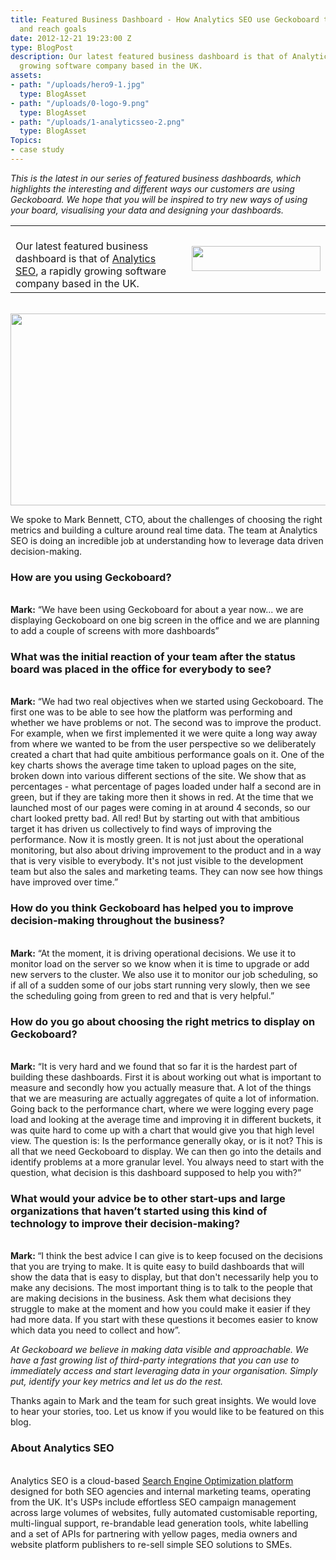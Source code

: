 ```yaml
---
title: Featured Business Dashboard - How Analytics SEO use Geckoboard to drive performance
  and reach goals
date: 2012-12-21 19:23:00 Z
type: BlogPost
description: Our latest featured business dashboard is that of Analytics SEO, a rapidly
  growing software company based in the UK.
assets:
- path: "/uploads/hero9-1.jpg"
  type: BlogAsset
- path: "/uploads/0-logo-9.png"
  type: BlogAsset
- path: "/uploads/1-analyticsseo-2.png"
  type: BlogAsset
Topics:
- case study
---
```


<p><em>This is the latest in our series of featured business dashboards, which highlights the interesting and different ways our customers are using Geckoboard. We hope that you will be inspired to try new ways of using your board, visualising your data and designing your dashboards.</em></p>
<p></p><table border="0" width="100%"><tr>
<td width="68%">
<br>Our latest featured business dashboard is that of <a href="http://www.analyticsseo.com" target="_blank">Analytics SEO</a>, a rapidly growing software company based in the UK.<br>
</td>
<td width="4%"> </td>
<td width="28%"><a href="http://www.analyticsseo.com" target="_blank"><img alt="" class="wp-float-right" height="40" src="/uploads/0-logo-9.png" title="logo" width="206"></a></td>
</tr></table><br><img alt="" class="wp-float-center" height="307" src="/uploads/1-analyticsseo-2.png" title="analyticsseo" width="630">
<p>We spoke to Mark Bennett, CTO, about the challenges of choosing the right metrics and building a culture around real time data. The team at Analytics SEO is doing an incredible job at understanding how to leverage data driven decision-making.</p>
<p></p><h3>How are you using Geckoboard?</h3><br><strong>Mark:</strong> “We have been using Geckoboard for about a year now... we are displaying Geckoboard on one big screen in the office and we are planning to add a couple of screens with more dashboards”

<p></p><h3>What was the initial reaction of your team after the status board was placed in the office for everybody to see?</h3><br><strong>Mark:</strong> “We had two real objectives when we started using Geckoboard. The first one was to be able to see how the platform was performing and whether we have problems or not. The second was to improve the product. For example, when we first implemented it we were quite a long way away from where we wanted to be from the user perspective so we deliberately created a chart that had quite ambitious performance goals on it. One of the key charts shows the average time taken to upload pages on the site, broken down into various different sections of the site. We show that as percentages - what percentage of pages loaded under half a second are in green, but if they are taking more then it shows in red. At the time that we launched most of our pages were coming in at around 4 seconds, so our chart looked pretty bad. All red! But by starting out with that ambitious target it has driven us collectively to find ways of improving the performance. Now it is mostly green. It is not just about the operational monitoring, but also about driving improvement to the product and in a way that is very visible to everybody. It's not just visible to the development team but also the sales and marketing teams. They can now see how things have improved over time.” 

<p></p><h3>How do you think Geckoboard has helped you to improve decision-making throughout the business?</h3><br><strong>Mark:</strong> “At the moment, it is driving operational decisions. We use it to monitor load on the server so we know when it is time to upgrade or add new servers to the cluster. We also use it to monitor our job scheduling, so if all of a sudden some of our jobs start running very slowly, then we see the scheduling going from green to red and that is very helpful.”

<p></p><h3>How do you go about choosing the right metrics to display on Geckoboard?</h3><br><strong>Mark:</strong> “It is very hard and we found that so far it is the hardest part of building these dashboards. First it is about working out what is important to measure and secondly how you actually measure that. A lot of the things that we are measuring are actually aggregates of quite a lot of information. Going back to the performance chart, where we were logging every page load and looking at the average time and improving it in different buckets, it was quite hard to come up with a chart that would give you that high level view. The question is: Is the performance generally okay, or is it not? This is all that we need Geckoboard to display. We can then go into the details and identify problems at a more granular level. You always need to start with the question, what decision is this dashboard supposed to help you with?”

<p></p><h3>What would your advice be to other start-ups and large organizations that haven’t started using this kind of technology to improve their decision-making?</h3><br><strong>Mark: </strong>“I think the best advice I can give is to keep focused on the decisions that you are trying to make. It is quite easy to build dashboards that will show the data that is easy to display, but that don't necessarily help you to make any decisions. The most important thing is to talk to the people that are making decisions in the business. Ask them what decisions they struggle to make at the moment and how you could make it easier if they had more data. If you start with these questions it becomes easier to know which data you need to collect and how”.

<p><em>At Geckoboard we believe in making data visible and approachable. We have a fast growing list of third-party integrations that you can use to immediately access and start leveraging data in your organisation. Simply put, identify your key metrics and let us do the rest. </em></p>
<p>Thanks again to Mark and the team for such great insights. We would love to hear your stories, too. Let us know if you would like to be featured on this blog.</p>
<p></p><h3>About Analytics SEO</h3><br>Analytics SEO is a cloud-based <a href="http://www.analyticsseo.com" target="_blank">Search Engine Optimization platform</a> designed for both SEO agencies and internal marketing teams, operating from the UK. It's USPs include effortless SEO campaign management across large volumes of websites, fully automated customisable reporting, multi-lingual support, re-brandable lead generation tools, white labelling and a set of APIs for partnering with yellow pages, media owners and website platform publishers to re-sell simple SEO solutions to SMEs.
